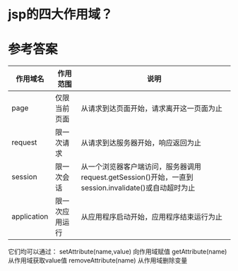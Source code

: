 # jsp的四大作用域？

# 参考答案

| 作用域名 | 作用范围 | 说明 |
|-|-|-|
|page|仅限当前页面|从请求到达页面开始，请求离开这一页面为止|
|request|限一次请求|从请求到达服务器开始，响应返回为止|
|session|限一次会话|从一个浏览器客户端访问，服务器调用request.getSession()开始，一直到session.invalidate()或自动超时为止|
|application|限一次应用运行|从应用程序启动开始，应用程序结束运行为止|

它们均可以通过：
setAttribute(name,value) 向作用域赋值
getAttribute(name) 从作用域获取value值
removeAttribute(name) 从作用域删除变量